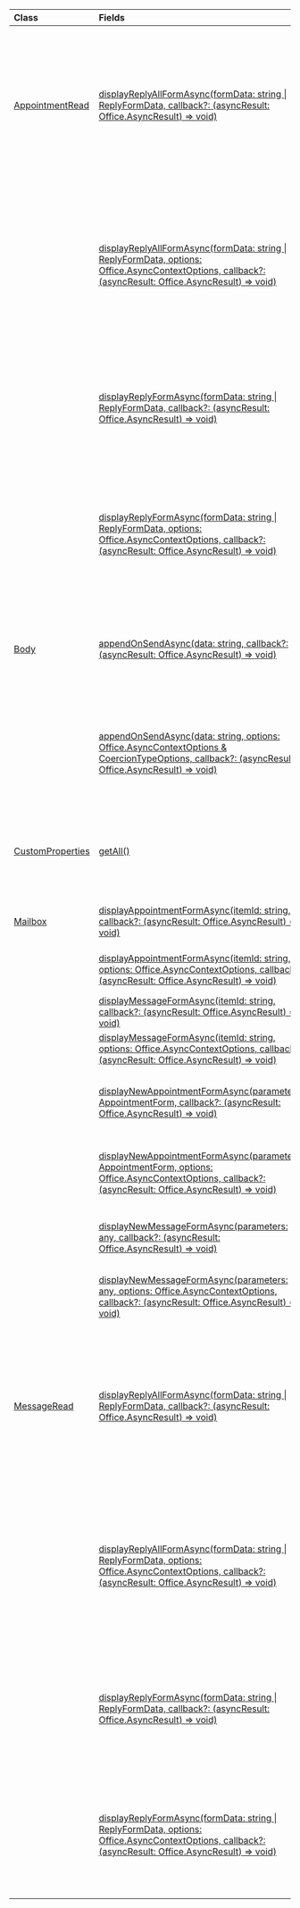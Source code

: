 | Class | Fields | Description |
|:---|:---|:---|
|[AppointmentRead](/javascript/api/outlook/office.appointmentread)|[displayReplyAllFormAsync(formData: string \| ReplyFormData, callback?: (asyncResult: Office.AsyncResult<void>) => void)](/javascript/api/outlook/office.appointmentread#outlook-office-appointmentread-displayreplyallformasync-member(1))|Displays a reply form that includes either the sender and all recipients of the selected message or the organizer and all attendees of the|
||[displayReplyAllFormAsync(formData: string \| ReplyFormData, options: Office.AsyncContextOptions, callback?: (asyncResult: Office.AsyncResult<void>) => void)](/javascript/api/outlook/office.appointmentread#outlook-office-appointmentread-displayreplyallformasync-member(1))|Displays a reply form that includes either the sender and all recipients of the selected message or the organizer and all attendees of the|
||[displayReplyFormAsync(formData: string \| ReplyFormData, callback?: (asyncResult: Office.AsyncResult<void>) => void)](/javascript/api/outlook/office.appointmentread#outlook-office-appointmentread-displayreplyformasync-member(1))|Displays a reply form that includes only the sender of the selected message or the organizer of the selected appointment.|
||[displayReplyFormAsync(formData: string \| ReplyFormData, options: Office.AsyncContextOptions, callback?: (asyncResult: Office.AsyncResult<void>) => void)](/javascript/api/outlook/office.appointmentread#outlook-office-appointmentread-displayreplyformasync-member(1))|Displays a reply form that includes only the sender of the selected message or the organizer of the selected appointment.|
|[Body](/javascript/api/outlook/office.body)|[appendOnSendAsync(data: string, callback?: (asyncResult: Office.AsyncResult<void>) => void)](/javascript/api/outlook/office.body#outlook-office-body-appendonsendasync-member(1))|Appends on send the specified content to the end of the item body, after any signature.|
||[appendOnSendAsync(data: string, options: Office.AsyncContextOptions & CoercionTypeOptions, callback?: (asyncResult: Office.AsyncResult<void>) => void)](/javascript/api/outlook/office.body#outlook-office-body-appendonsendasync-member(1))|Appends on send the specified content to the end of the item body, after any signature.|
|[CustomProperties](/javascript/api/outlook/office.customproperties)|[getAll()](/javascript/api/outlook/office.customproperties#outlook-office-customproperties-getall-member(1))|Returns an object with all custom properties in a collection of name/value pairs.|
|[Mailbox](/javascript/api/outlook/office.mailbox)|[displayAppointmentFormAsync(itemId: string, callback?: (asyncResult: Office.AsyncResult<void>) => void)](/javascript/api/outlook/office.mailbox#outlook-office-mailbox-displayappointmentformasync-member(1))|Displays an existing calendar appointment.|
||[displayAppointmentFormAsync(itemId: string, options: Office.AsyncContextOptions, callback?: (asyncResult: Office.AsyncResult<void>) => void)](/javascript/api/outlook/office.mailbox#outlook-office-mailbox-displayappointmentformasync-member(1))|Displays an existing calendar appointment.|
||[displayMessageFormAsync(itemId: string, callback?: (asyncResult: Office.AsyncResult<void>) => void)](/javascript/api/outlook/office.mailbox#outlook-office-mailbox-displaymessageformasync-member(1))|Displays an existing message.|
||[displayMessageFormAsync(itemId: string, options: Office.AsyncContextOptions, callback?: (asyncResult: Office.AsyncResult<void>) => void)](/javascript/api/outlook/office.mailbox#outlook-office-mailbox-displaymessageformasync-member(1))|Displays an existing message.|
||[displayNewAppointmentFormAsync(parameters: AppointmentForm, callback?: (asyncResult: Office.AsyncResult<void>) => void)](/javascript/api/outlook/office.mailbox#outlook-office-mailbox-displaynewappointmentformasync-member(1))|Displays a form for creating a new calendar appointment.|
||[displayNewAppointmentFormAsync(parameters: AppointmentForm, options: Office.AsyncContextOptions, callback?: (asyncResult: Office.AsyncResult<void>) => void)](/javascript/api/outlook/office.mailbox#outlook-office-mailbox-displaynewappointmentformasync-member(1))|Displays a form for creating a new calendar appointment.|
||[displayNewMessageFormAsync(parameters: any, callback?: (asyncResult: Office.AsyncResult<void>) => void)](/javascript/api/outlook/office.mailbox#outlook-office-mailbox-displaynewmessageformasync-member(1))|Displays a form for creating a new message.|
||[displayNewMessageFormAsync(parameters: any, options: Office.AsyncContextOptions, callback?: (asyncResult: Office.AsyncResult<void>) => void)](/javascript/api/outlook/office.mailbox#outlook-office-mailbox-displaynewmessageformasync-member(1))|Displays a form for creating a new message.|
|[MessageRead](/javascript/api/outlook/office.messageread)|[displayReplyAllFormAsync(formData: string \| ReplyFormData, callback?: (asyncResult: Office.AsyncResult<void>) => void)](/javascript/api/outlook/office.messageread#outlook-office-messageread-displayreplyallformasync-member(1))|Displays a reply form that includes either the sender and all recipients of the selected message or the organizer and all attendees of the|
||[displayReplyAllFormAsync(formData: string \| ReplyFormData, options: Office.AsyncContextOptions, callback?: (asyncResult: Office.AsyncResult<void>) => void)](/javascript/api/outlook/office.messageread#outlook-office-messageread-displayreplyallformasync-member(1))|Displays a reply form that includes either the sender and all recipients of the selected message or the organizer and all attendees of the|
||[displayReplyFormAsync(formData: string \| ReplyFormData, callback?: (asyncResult: Office.AsyncResult<void>) => void)](/javascript/api/outlook/office.messageread#outlook-office-messageread-displayreplyformasync-member(1))|Displays a reply form that includes only the sender of the selected message or the organizer of the selected appointment.|
||[displayReplyFormAsync(formData: string \| ReplyFormData, options: Office.AsyncContextOptions, callback?: (asyncResult: Office.AsyncResult<void>) => void)](/javascript/api/outlook/office.messageread#outlook-office-messageread-displayreplyformasync-member(1))|Displays a reply form that includes only the sender of the selected message or the organizer of the selected appointment.|

